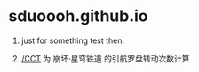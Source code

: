 # sduoooh.github.io

1.  just for something test then.

2.  [/CCT](https://www.sduoooh.me/CCT) 为 崩坏·星穹铁道 的引航罗盘转动次数计算 
